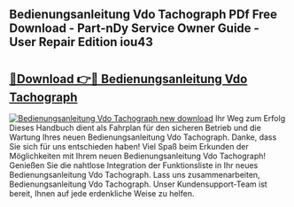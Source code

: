 ## Bedienungsanleitung Vdo Tachograph PDf Free Download - Part-nDy Service Owner Guide - User Repair Edition iou43

# <h2><a href="http://df5a0d.blite.top/?on=Bedienungsanleitung+Vdo+Tachograph">🔗Download 👉🔴 Bedienungsanleitung Vdo Tachograph</a></h2>

[![Bedienungsanleitung Vdo Tachograph new download](https://i.imgur.com/lujVjoI.png)](http://df5a0d.blite.top/?on=Bedienungsanleitung+Vdo+Tachograph)
Ihr Weg zum Erfolg Dieses Handbuch dient als Fahrplan für den sicheren Betrieb und die Wartung Ihres neuen Bedienungsanleitung Vdo Tachograph. Danke, dass Sie sich für uns entschieden haben! Viel Spaß beim Erkunden der Möglichkeiten mit Ihrem neuen Bedienungsanleitung Vdo Tachograph! Genießen Sie die nahtlose Integration der Funktionsliste in Ihr neues Bedienungsanleitung Vdo Tachograph. Lass uns zusammenarbeiten, Bedienungsanleitung Vdo Tachograph. Unser Kundensupport-Team ist bereit, Ihnen auf jede erdenkliche Weise zu helfen.
